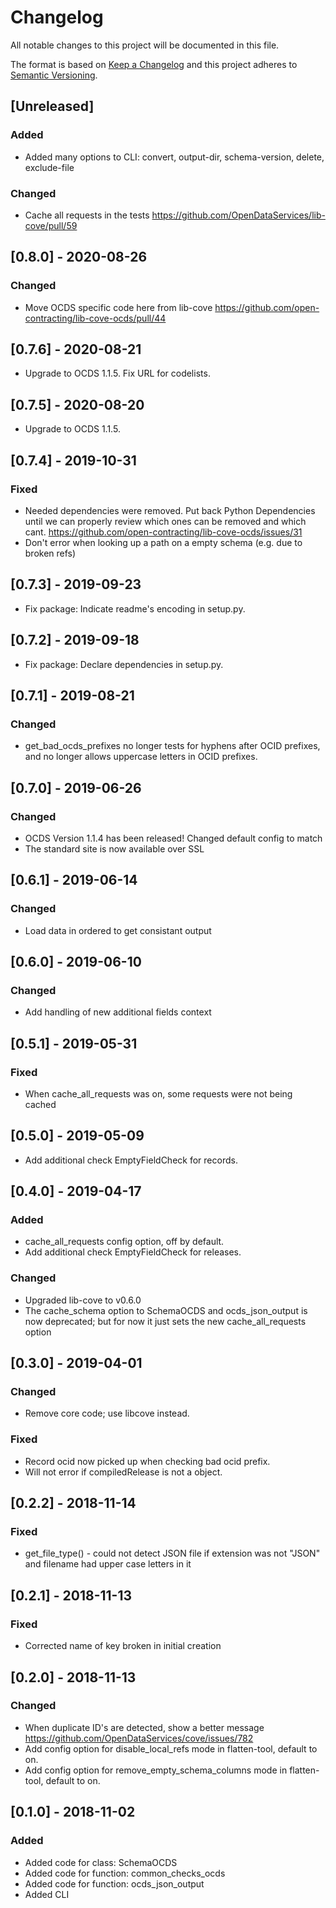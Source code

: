# Changelog

All notable changes to this project will be documented in this file.

The format is based on [Keep a Changelog](http://keepachangelog.com/en/1.0.0/)
and this project adheres to [Semantic Versioning](http://semver.org/spec/v2.0.0.html).

## [Unreleased] 

### Added

- Added many options to CLI: convert, output-dir, schema-version, delete, exclude-file

### Changed

- Cache all requests in the tests https://github.com/OpenDataServices/lib-cove/pull/59

## [0.8.0] - 2020-08-26

### Changed

- Move OCDS specific code here from lib-cove https://github.com/open-contracting/lib-cove-ocds/pull/44

## [0.7.6] - 2020-08-21

- Upgrade to OCDS 1.1.5. Fix URL for codelists.

## [0.7.5] - 2020-08-20

- Upgrade to OCDS 1.1.5.

## [0.7.4] - 2019-10-31

### Fixed

- Needed dependencies were removed. 
Put back Python Dependencies until we can properly review which ones can be removed and which cant.
https://github.com/open-contracting/lib-cove-ocds/issues/31
- Don't error when looking up a path on a empty schema (e.g. due to broken refs)

## [0.7.3] - 2019-09-23

- Fix package: Indicate readme's encoding in setup.py.

## [0.7.2] - 2019-09-18

- Fix package: Declare dependencies in setup.py.

## [0.7.1] - 2019-08-21

### Changed

- get_bad_ocds_prefixes no longer tests for hyphens after OCID prefixes, and no longer allows uppercase letters in OCID prefixes.

## [0.7.0] - 2019-06-26

### Changed

- OCDS Version 1.1.4 has been released! Changed default config to match
- The standard site is now available over SSL

## [0.6.1] - 2019-06-14

### Changed

- Load data in ordered to get consistant output

## [0.6.0] - 2019-06-10

### Changed

- Add handling of new additional fields context

## [0.5.1] - 2019-05-31

### Fixed

- When cache_all_requests was on, some requests were not being cached

## [0.5.0] - 2019-05-09

- Add additional check EmptyFieldCheck for records.

## [0.4.0] - 2019-04-17

### Added

- cache_all_requests config option, off by default.
- Add additional check EmptyFieldCheck for releases.

### Changed

- Upgraded lib-cove to v0.6.0
- The cache_schema option to SchemaOCDS and ocds_json_output is now deprecated; but for now it just sets the new cache_all_requests option


## [0.3.0] - 2019-04-01

### Changed

- Remove core code; use libcove instead.

### Fixed

- Record ocid now picked up when checking bad ocid prefix.
- Will not error if compiledRelease is not a object.  

## [0.2.2] - 2018-11-14

### Fixed

- get_file_type() - could not detect JSON file if extension was not "JSON" and filename had upper case letters in it

## [0.2.1] - 2018-11-13

### Fixed

- Corrected name of key broken in initial creation

## [0.2.0] - 2018-11-13

### Changed

- When duplicate ID's are detected, show a better message https://github.com/OpenDataServices/cove/issues/782
- Add config option for disable_local_refs mode in flatten-tool, default to on.
- Add config option for remove_empty_schema_columns mode in flatten-tool, default to on.

## [0.1.0] - 2018-11-02

### Added

- Added code for class: SchemaOCDS
- Added code for function: common_checks_ocds
- Added code for function: ocds_json_output
- Added CLI



